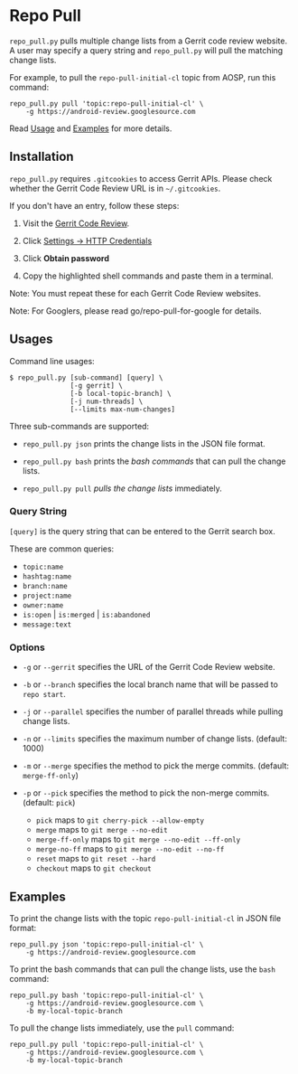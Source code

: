 Repo Pull
=========

`repo_pull.py` pulls multiple change lists from a Gerrit code review website.
A user may specify a query string and `repo_pull.py` will pull the matching
change lists.

For example, to pull the `repo-pull-initial-cl` topic from AOSP, run this
command:

    repo_pull.py pull 'topic:repo-pull-initial-cl' \
        -g https://android-review.googlesource.com

Read [Usage](#Usages) and [Examples](#Examples) for more details.


## Installation

`repo_pull.py` requires `.gitcookies` to access Gerrit APIs.  Please
check whether the Gerrit Code Review URL is in `~/.gitcookies`.

If you don't have an entry, follow these steps:

1. Visit the [Gerrit Code Review](https://android-review.googlesource.com).

2. Click [Settings -> HTTP Credentials](https://android-review.googlesource.com/settings/#HTTPCredentials)

3. Click **Obtain password**

4. Copy the highlighted shell commands and paste them in a terminal.

Note: You must repeat these for each Gerrit Code Review websites.

Note: For Googlers, please read go/repo-pull-for-google for details.


## Usages

Command line usages:

    $ repo_pull.py [sub-command] [query] \
                   [-g gerrit] \
                   [-b local-topic-branch] \
                   [-j num-threads] \
                   [--limits max-num-changes]


Three sub-commands are supported:

* `repo_pull.py json` prints the change lists in the JSON file format.

* `repo_pull.py bash` prints the *bash commands* that can pull the change lists.

* `repo_pull.py pull` *pulls the change lists* immediately.


### Query String

`[query]` is the query string that can be entered to the Gerrit search box.

These are common queries:

* `topic:name`
* `hashtag:name`
* `branch:name`
* `project:name`
* `owner:name`
* `is:open` | `is:merged` | `is:abandoned`
* `message:text`


### Options

* `-g` or `--gerrit` specifies the URL of the Gerrit Code Review website.

* `-b` or `--branch` specifies the local branch name that will be passed to
  `repo start`.

* `-j` or `--parallel` specifies the number of parallel threads while pulling
  change lists.

* `-n` or `--limits` specifies the maximum number of change lists.  (default:
  1000)

* `-m` or `--merge` specifies the method to pick the merge commits.  (default:
  `merge-ff-only`)

* `-p` or `--pick` specifies the method to pick the non-merge commits.
  (default: `pick`)

  * `pick` maps to `git cherry-pick --allow-empty`
  * `merge` maps to `git merge --no-edit`
  * `merge-ff-only` maps to `git merge --no-edit --ff-only`
  * `merge-no-ff` maps to `git merge --no-edit --no-ff`
  * `reset` maps to `git reset --hard`
  * `checkout` maps to `git checkout`


## Examples

To print the change lists with the topic `repo-pull-initial-cl` in JSON file
format:

```
repo_pull.py json 'topic:repo-pull-initial-cl' \
    -g https://android-review.googlesource.com
```

To print the bash commands that can pull the change lists, use the `bash`
command:

```
repo_pull.py bash 'topic:repo-pull-initial-cl' \
    -g https://android-review.googlesource.com \
    -b my-local-topic-branch
```

To pull the change lists immediately, use the `pull` command:

```
repo_pull.py pull 'topic:repo-pull-initial-cl' \
    -g https://android-review.googlesource.com \
    -b my-local-topic-branch
```
